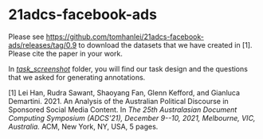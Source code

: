 # 21adcs-facebook-ads

Please see https://github.com/tomhanlei/21adcs-facebook-ads/releases/tag/0.9 to download the datasets that we have created in [1]. Please cite the paper in your work.

In [*task_screenshot*](https://github.com/tomhanlei/21adcs-facebook-ads/tree/main/task_screenshot) folder, you will find our task design and the questions that we asked for generating annotations.

[1] Lei Han, Rudra Sawant, Shaoyang Fan, Glenn Kefford, and Gianluca Demartini. 2021. An Analysis of the Australian Political Discourse in Sponsored Social Media Content. In _The 25th Australasian Document Computing Symposium (ADCS'21), December 9--10, 2021, Melbourne, VIC, Australia._ ACM, New York, NY, USA, 5 pages.
